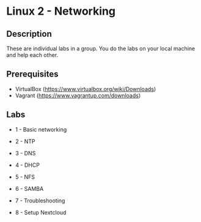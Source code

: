 # Linux 2 - Networking

## Description

These are individual labs in a group. You do the labs on your local machine and help each other.

## Prerequisites

- VirtualBox (https://www.virtualbox.org/wiki/Downloads)
- Vagrant (https://www.vagrantup.com/downloads)


## Labs

- 1 - Basic networking

- 2 - NTP

- 3 - DNS

- 4 - DHCP

- 5 - NFS

- 6 - SAMBA

- 7 - Troubleshooting

- 8 - Setup Nextcloud
